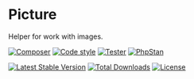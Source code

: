 Picture
=======

Helper for work with images.

[![Composer](https://github.com/stanislav-janu/picture/actions/workflows/composer.yml/badge.svg)](https://github.com/stanislav-janu/picture/actions/workflows/composer.yml)
[![Code style](https://github.com/stanislav-janu/picture/actions/workflows/code_style.yml/badge.svg)](https://github.com/stanislav-janu/picture/actions/workflows/code_style.yml)
[![Tester](https://github.com/stanislav-janu/picture/actions/workflows/tester.yml/badge.svg)](https://github.com/stanislav-janu/picture/actions/workflows/tester.yml)
[![PhpStan](https://github.com/stanislav-janu/picture/actions/workflows/static_analysis.yml/badge.svg)](https://github.com/stanislav-janu/picture/actions/workflows/static_analysis.yml)

[![Latest Stable Version](https://poser.pugx.org/stanislav-janu/picture/v/stable)](https://packagist.org/packages/stanislav-janu/picture)
[![Total Downloads](https://poser.pugx.org/stanislav-janu/picture/downloads)](https://packagist.org/packages/stanislav-janu/picture)
[![License](https://poser.pugx.org/stanislav-janu/picture/license)](https://packagist.org/packages/stanislav-janu/picture)
